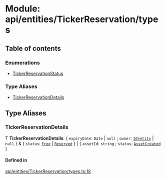 # Module: api/entities/TickerReservation/types

## Table of contents

### Enumerations

- [TickerReservationStatus](../wiki/api.entities.TickerReservation.types.TickerReservationStatus)

### Type Aliases

- [TickerReservationDetails](../wiki/api.entities.TickerReservation.types#tickerreservationdetails)

## Type Aliases

### TickerReservationDetails

Ƭ **TickerReservationDetails**: \{ `expiryDate`: `Date` \| ``null`` ; `owner`: [`Identity`](../wiki/api.entities.Identity.Identity) \| ``null``  } & \{ `status`: [`Free`](../wiki/api.entities.TickerReservation.types.TickerReservationStatus#free) \| [`Reserved`](../wiki/api.entities.TickerReservation.types.TickerReservationStatus#reserved)  } \| \{ `assetId`: `string` ; `status`: [`AssetCreated`](../wiki/api.entities.TickerReservation.types.TickerReservationStatus#assetcreated)  }

#### Defined in

[api/entities/TickerReservation/types.ts:18](https://github.com/PolymeshAssociation/polymesh-sdk/blob/9a8715021/src/api/entities/TickerReservation/types.ts#L18)
